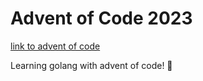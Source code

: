 # Advent of Code 2023
[link to advent of code](https://adventofcode.com/)

Learning golang with advent of code! 🤗
